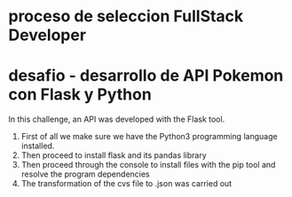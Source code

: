 # proceso de seleccion FullStack Developer
# desafio - desarrollo de API Pokemon con Flask y Python

In this challenge, an API was developed with the Flask tool.
1. First of all we make sure we have the Python3 programming language installed.
2. Then proceed to install flask and its pandas library
3. Then proceed through the console to install files with the pip tool and resolve the program dependencies
4. The transformation of the cvs file to .json was carried out



